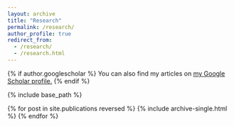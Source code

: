```yaml
---
layout: archive
title: "Research"
permalink: /research/
author_profile: true
redirect_from: 
  - /research/
  - /research.html
---
```


{% if author.googlescholar %}
  You can also find my articles on <u><a href="{{[author.googlescholar](https://scholar.google.it/citations?view_op=list_works&hl=it&hl=it&user=wOecf5QAAAAJ)}}">my Google Scholar profile</a>.</u>
{% endif %}

{% include base_path %}

{% for post in site.publications reversed %}
  {% include archive-single.html %}
{% endfor %}
